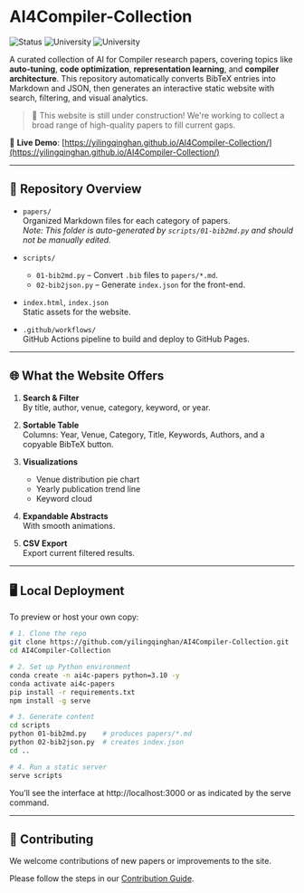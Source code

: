 # AI4Compiler-Collection

![Status](https://img.shields.io/badge/status-updating-orange)
![University](https://img.shields.io/badge/affiliation-Jiangnan%20University-blue)
![University](https://img.shields.io/badge/affiliation-SKLP,ICT,CAS-blue)

A curated collection of AI for Compiler research papers, covering topics like **auto-tuning**, **code optimization**, **representation learning**, and **compiler architecture**. This repository automatically converts BibTeX entries into Markdown and JSON, then generates an interactive static website with search, filtering, and visual analytics.

> 🚧 This website is still under construction! We're working to collect a broad range of high-quality papers to fill current gaps.

🔗 **Live Demo**: [https://yilingqinghan.github.io/AI4Compiler-Collection/](https://yilingqinghan.github.io/AI4Compiler-Collection/)

---

## 📁 Repository Overview

- `papers/`  
  Organized Markdown files for each category of papers.  
  _Note: This folder is auto-generated by `scripts/01-bib2md.py` and should not be manually edited._

- `scripts/`  
  - `01-bib2md.py` – Convert `.bib` files to `papers/*.md`.  
  - `02-bib2json.py` – Generate `index.json` for the front-end.

- `index.html`, `index.json`  
  Static assets for the website.

- `.github/workflows/`  
  GitHub Actions pipeline to build and deploy to GitHub Pages.

---

## 🌐 What the Website Offers

1. **Search & Filter**  
   By title, author, venue, category, keyword, or year.

2. **Sortable Table**  
   Columns: Year, Venue, Category, Title, Keywords, Authors, and a copyable BibTeX button.

3. **Visualizations**  
   - Venue distribution pie chart  
   - Yearly publication trend line  
   - Keyword cloud

4. **Expandable Abstracts**  
   With smooth animations.

5. **CSV Export**  
   Export current filtered results.

---

## 🖥️ Local Deployment

To preview or host your own copy:

```bash
# 1. Clone the repo
git clone https://github.com/yilingqinghan/AI4Compiler-Collection.git
cd AI4Compiler-Collection

# 2. Set up Python environment
conda create -n ai4c-papers python=3.10 -y
conda activate ai4c-papers
pip install -r requirements.txt
npm install -g serve

# 3. Generate content
cd scripts
python 01-bib2md.py    # produces papers/*.md
python 02-bib2json.py  # creates index.json
cd ..

# 4. Run a static server
serve scripts
```

You’ll see the interface at http://localhost:3000 or as indicated by the serve command.

---

##  🤝 Contributing

We welcome contributions of new papers or improvements to the site.  

Please follow the steps in our [Contribution Guide](CONTRIBUTING.md).
